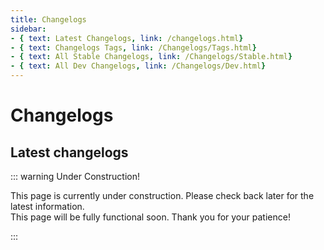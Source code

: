 ```yaml
---
title: Changelogs
sidebar:
- { text: Latest Changelogs, link: /changelogs.html}
- { text: Changelogs Tags, link: /Changelogs/Tags.html}
- { text: All Stable Changelogs, link: /Changelogs/Stable.html}
- { text: All Dev Changelogs, link: /Changelogs/Dev.html}
---
```

# Changelogs

## Latest changelogs
::: warning Under Construction!

This page is currently under construction. Please check back later for the latest information.  
This page will be fully functional soon. Thank you for your patience!

:::